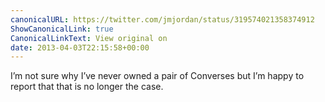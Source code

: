 ```yaml
---
canonicalURL: https://twitter.com/jmjordan/status/319574021358374912
ShowCanonicalLink: true
CanonicalLinkText: View original on
date: 2013-04-03T22:15:58+00:00
---
```

I’m not sure why I’ve never owned a pair of Converses but I’m happy to report that that is no longer the case.